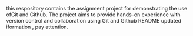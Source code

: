 this respository contains the assignment project for demonstrating the use ofGit and Github. The project aims to provide hands-on experience with version control and collaboration using Git and Github
README  updated iformation , pay attention.
